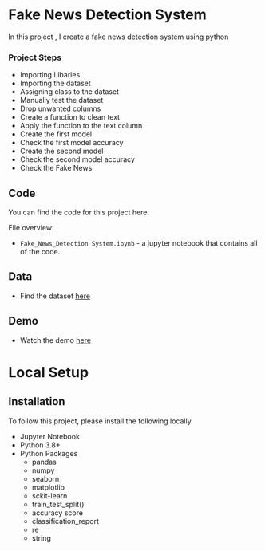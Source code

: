# Fake News Detection System

In this project , I create a fake news detection system using python


### Project Steps
- Importing Libaries
- Importing the dataset
- Assigning class to the dataset
- Manually test the dataset
- Drop unwanted columns
- Create a function to clean text
- Apply the function to the text column
- Create the first model
- Check the first model accuracy
- Create the second model
- Check the second model accuracy
- Check the Fake News



## Code
You can find the code for this project here.


File overview:
- `Fake_News_Detection System.ipynb` - a jupyter notebook that contains all of the code.

## Data
- Find the dataset [here](https://drive.google.com/drive/folders/1Vjkux9VfBIhTotHyArghc3wxS7gIMKR2?usp=sharing)


## Demo
- Watch the demo [here](https://youtu.be/mE-PvNWgSzQ)


  
# Local Setup
## Installation

To follow this project, please install the following locally
- Jupyter Notebook
- Python 3.8+
- Python Packages
   + pandas
   + numpy
   + seaborn
   + matplotlib
   + sckit-learn
   + train_test_split()
   + accuracy score
   + classification_report
   + re
   + string

